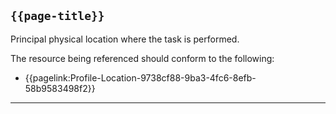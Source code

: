 ## <code>{{page-title}}</code>

Principal physical location where the task is performed.

The resource being referenced should conform to the following:
- {{pagelink:Profile-Location-9738cf88-9ba3-4fc6-8efb-58b9583498f2}}

---
